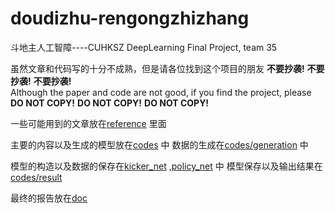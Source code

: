 # doudizhu-rengongzhizhang
斗地主人工智障----CUHKSZ DeepLearning Final Project, team 35

虽然文章和代码写的十分不成熟，但是请各位找到这个项目的朋友 **不要抄袭!** **不要抄袭!** **不要抄袭!**\
Although the paper and code are not good, if you find the project, please **DO NOT COPY!** **DO NOT COPY!** **DO NOT COPY!**

一些可能用到的文章放在[reference](https://github.com/Zzfiv3/doudizhu-rengongzhizhang/reference) 里面

主要的内容以及生成的模型放在[codes](https://github.com/Zzfiv3/doudizhu-rengongzhizhang/tree/main/codes) 中
数据的生成在[codes/generation](https://github.com/Zzfiv3/doudizhu-rengongzhizhang/tree/main/codes/generation) 中

模型的构造以及数据的保存在[kicker_net](https://github.com/Zzfiv3/doudizhu-rengongzhizhang/blob/main/codes/kicker_net.py) ,[policy_net](https://github.com/Zzfiv3/doudizhu-rengongzhizhang/blob/main/codes/policy_net.py) 中
模型保存以及输出结果在[codes/result](https://github.com/Zzfiv3/doudizhu-rengongzhizhang/tree/main/codes/result)

最终的报告放在[doc](https://github.com/Zzfiv3/doudizhu-rengongzhizhang/tree/main/doc)